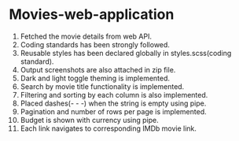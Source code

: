 # Movies-web-application

1. Fetched the movie details from web API.
2. Coding standards has been strongly followed.
3. Reusable styles has been declared globally in styles.scss(coding standard).
4. Output screenshots are also attached in zip file.
5. Dark and light toggle theming is implemented.
6. Search by movie title functionality is implemented.
7. Filtering and sorting by each column is also implemented.
8. Placed dashes(- - -) when the string is empty using pipe.
9. Pagination and number of rows per page is implemented.
10. Budget is shown with currency using pipe.
11. Each link navigates to corresponding IMDb movie link.
